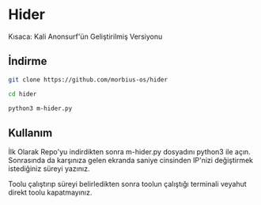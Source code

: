 # Hider

Kısaca: Kali Anonsurf'ün Geliştirilmiş Versiyonu

## İndirme

```bash
git clone https://github.com/morbius-os/hider

cd hider

python3 m-hider.py
```
## Kullanım

İlk Olarak Repo'yu indirdikten sonra m-hider.py dosyadını python3 ile açın. Sonrasında da karşınıza gelen ekranda saniye cinsinden IP'nizi değiştirmek istediğiniz süreyi yazınız.

Toolu çalıştırıp süreyi belirledikten sonra toolun çalıştığı terminali veyahut direkt toolu kapatmayınız.
